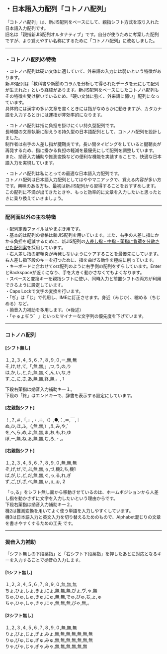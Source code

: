 ## ・日本語入力配列「コトノハ配列」
「コトノハ配列」は、新JIS配列をベースにして、親指シフト方式を取り入れた日本語入力配列です。  
旧名は「親指新JIS配列オルタナティブ」です。自分が使うために考案した配列ですが、より覚えやすい名称にするために「コトノハ配列」に改名しました。  
  
---

### ・コトノハ配列の特徴
・コトノハ配列は硬い文体に適していて、外来語の入力には弱いという特徴があります。  
新JIS配列は「教科書や新聞のコラムを分析して得られたデータを元にして配列が生まれた」という経緯があります。新JIS配列をベースにしたコトノハ配列もその特徴を受け継いでいるため、「硬い文体に強く、外来語に弱い」配列になっています。  
具体的には漢字の多い文章を書くときには指がなめらかに動きますが、カタカナ語を入力するときには運指が非効率的になります。  
  
・コトノハ配列は指に負担を掛けにくい持久型配列です。  
長時間の文章執筆に耐えうる持久型の日本語配列として、コトノハ配列を設計しました。  
制作者は右手の人差し指が腱鞘炎です。長い間タイピングをしていると腱鞘炎が再発するため、指に掛かる負担の軽減を最優先にして配列を調整しています。  
また、拗音入力補助や推測変換などの便利な機能を実装することで、快適な日本語入力を実現しています。  
    
・コトノハ配列は私にとっての最適な日本語入力配列です。  
コトノハ配列は日本語入力配列としてはややマニアックで、覚える内容が多い方です。興味のある方も、最初は新JIS配列から習得することをおすすめします。この配列に不満が出てきたときや、もっと効率的に文章を入力したいと思ったときに乗り換えていきましょう。  
   
---

### 配列面以外の主な特徴  
・配列定義ファイルはやまぶき用です。  
・基本的は配列の骨格は新JIS配列を用いています。また、右手の人差し指にかかる負担を軽減するために、新JIS配列の[人差し指・中指・薬指に負荷を分散させた配列案](https://ja.wikipedia.org/wiki/%E6%96%B0JIS%E9%85%8D%E5%88%97#%E4%BA%BA%E5%B7%AE%E3%81%97%E6%8C%87%E3%83%BB%E4%B8%AD%E6%8C%87%E3%83%BB%E8%96%AC%E6%8C%87%E3%81%AB%E8%B2%A0%E8%8D%B7%E3%82%92%E5%88%86%E6%95%A3%E3%81%95%E3%81%9B%E3%81%9F%E9%85%8D%E5%88%97%E6%A1%88)を採用しています。  
・右人差し指の腱鞘炎が再発しないようにケアすることを最優先にしています。右人差し指下段のキーを打つために、指を曲げる動作を極端に削っています。  
・キーボードに合わせてorz配列のように右手側の配列をずらしています。EnterとBackspaceが近くになり、手を大きく動かさなくてもよくなります。  
・スペースと変換キーを親指シフトに使い、同時入力と前置シフトの両方が利用できるように設定しています。  
・Caps Lockで文字の変換を行います。  
・「ぢ」は「じ」で代用し、IMEに訂正させます。身近（みじか）、縮める（ちじめる）など。  
・拗音入力補助を多用します。（※後述）  
・「ゃゅょぢう゛」といったマイナーな文字列の優先度を下げています。  
  
---
  
### コトノハ配列 
#### [シフト無し]  
１,２,３,４,５,６,７,８,９,０,ー,無,無  
そ,け,せ,て,「,無,無,」,つ,う,の,り  
は,か,し,と,た,無,無,く,ん,い,な,き  
す,こ,に,さ,あ,無,無,終,無,、, 1  
  
下段右薬指は拗音入力補助キー１。  
下段の「終」はエンドキーで、辞書を表示する設定にしています。  
  
#### [左親指シフト]  
！,？,＃,「,」,・,＋,（）,●,：,＝,￣,｜  
ぬ,ひ,ほ,ふ,（,無,無,）,え,み,や,゜  
を,へ,ら,め,よ,無,無,ま,お,も,わ,ゆ  
ぼ,ー,無,ね,ぁ,無,無,む,ろ,・,。  
  
#### [右親指シフト]  
１,２,３,４,５,６,７,８,９,０,無,無,無  
ぞ,げ,ぜ,で,ぶ,無,無,ぅ,づ,機2,ち,機1  
ば,が,じ,ど,だ,無,無,ぐ,っ,る,れ,ぎ  
ず,ご,び,ざ,べ,無,無,ぃ,ぇ,ぉ, 2  
  
「っ,る」をシフト無し面から移動させているのは、ホームポジションから人差し指を動かさずに文字を入力したいという理由からです。  
下段右薬指は拗音入力補助キー２。  
機2は推測変換を用いてよく使う単語を入力しやすくしています。  
機3は日本語入力と英文入力を切り替えるためのもので、Alphabet混じりの文章を書きやすくするための工夫 です。 
  
---
  
### 拗音入力補助  
「シフト無しの下段薬指」と「右シフト下段薬指」を押したあとに対応となるキーを入力することで拗音の入力します。
  
#### [1シフト無し]  
１,２,３,４,５,６,７,８,９,０,無,無,無  
ちょ,ひょ,しょ,きょ,にょ,無,無,無,ぴょ,ヴ,ゃ,無  
ちゅ,ひゅ,しゅ,きゅ,にゅ,無,無,でゅ,ぴゅ,ぢ,ょ,ゅ  
ちゃ,ひゃ,しゃ,きゃ,にゃ,無,無,無,ぴゃ,無,。  
  
#### [2シフト無し]  
１,２,３,４,５,６,７,８,９,０,無,無,無  
りょ,びょ,じょ,ぎょ,みょ,無,無,無,無,無,無,無  
りゅ,びゅ,じゅ,ぎゅ,みゅ,無,無,無,無,無,無,無  
りゃ,びゃ,じゃ,ぎゃ,みゃ,無,無,無,無,無,無  
  
